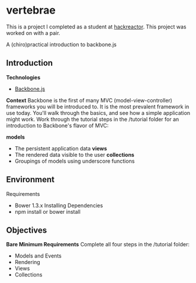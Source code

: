 # vertebrae
This is a project I completed as a student at [hackreactor](http://hackreactor.com). This project was worked on with a pair.

A (chiro)practical introduction to backbone.js

## Introduction
**Technologies**
* [Backbone.js](http://backbonejs.org/)

**Context**
Backbone is the first of many MVC (model-view-controller) frameworks you will be introduced to. It is the most prevalent framework in use today. You'll walk through the basics, and see how a simple application might work. Work through the tutorial steps in the /tutorial folder for an introduction to Backbone's flavor of MVC:

**models**
* The persistent application data
**views**
* The rendered data visible to the user
**collections**
* Groupings of models using underscore functions

## Environment
Requirements
* Bower 1.3.x
Installing Dependencies
* npm install or bower install

## Objectives
**Bare Minimum Requirements**
Complete all four steps in the /tutorial folder:
* Models and Events
* Rendering
* Views
* Collections
